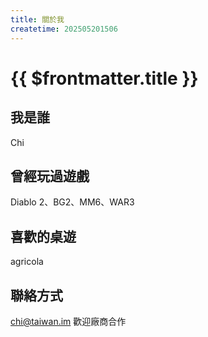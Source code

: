 ```yaml
---
title: 關於我
createtime: 202505201506
---
```


# {{ $frontmatter.title }}

## 我是誰

Chi

## 曾經玩過遊戲

Diablo 2、BG2、MM6、WAR3

## 喜歡的桌遊

agricola

## 聯絡方式

chi@taiwan.im 歡迎廠商合作
